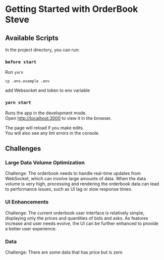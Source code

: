 # Getting Started with OrderBook Steve

## Available Scripts

In the project directory, you can run:

### `before start`

Run `yarn`

`cp .env.example .env`

add Websocket and token to env variable

### `yarn start`

Runs the app in the development mode.\
Open [http://localhost:3000](http://localhost:3000) to view it in the browser.

The page will reload if you make edits.\
You will also see any lint errors in the console.

## Challenges

### Large Data Volume Optimization

Challenge: The orderbook needs to handle real-time updates from WebSocket, which can involve large amounts of data. When the data volume is very high, processing and rendering the orderbook data can lead to performance issues, such as UI lag or slow response times.

### UI Enhancements

Challenge: The current orderbook user interface is relatively simple, displaying only the prices and quantities of bids and asks. As features increase and user needs evolve, the UI can be further enhanced to provide a better user experience.

### Data

Challenge: There are some data that has price but is zero
